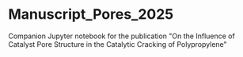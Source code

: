 # Manuscript_Pores_2025
Companion Jupyter notebook for the publication "On the Influence of Catalyst Pore Structure in the Catalytic Cracking of Polypropylene"
